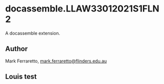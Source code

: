 # docassemble.LLAW33012021S1FLN2

A docassemble extension.

## Author

Mark Ferraretto, mark.ferraretto@flinders.edu.au

## Louis test